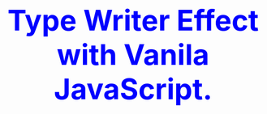 <div align="center" style="color:blue;font-size:28px">
<h1>Type Writer Effect with Vanila JavaScript.</h1>
</div>
